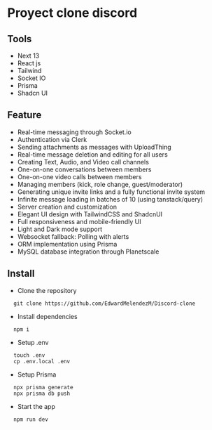 # Proyect clone discord
## Tools
- Next 13
- React js
- Tailwind
- Socket IO
- Prisma
- Shadcn UI

## Feature
- Real-time messaging through Socket.io
- Authentication via Clerk
- Sending attachments as messages with UploadThing
- Real-time message deletion and editing for all users
- Creating Text, Audio, and Video call channels
- One-on-one conversations between members
- One-on-one video calls between members
- Managing members (kick, role change, guest/moderator)
- Generating unique invite links and a fully functional invite system
- Infinite message loading in batches of 10 (using tanstack/query)
- Server creation and customization
- Elegant UI design with TailwindCSS and ShadcnUI
- Full responsiveness and mobile-friendly UI
- Light and Dark mode support
- Websocket fallback: Polling with alerts
- ORM implementation using Prisma
- MySQL database integration through Planetscale

## Install
- Clone the repository
```
  git clone https://github.com/EdwardMelendezM/Discord-clone
```

- Install dependencies
```
  npm i
```

- Setup .env
```
  touch .env
  cp .env.local .env
```

- Setup Prisma
```
  npx prisma generate
  npx prisma db push
```

- Start the app
```
  npm run dev
```